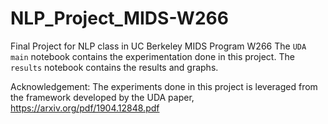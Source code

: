 # NLP_Project_MIDS-W266
Final Project for NLP class in UC Berkeley MIDS Program W266
The `UDA main` notebook contains the experimentation done in this project. The `results` notebook contains the results and graphs.

Acknowledgement: The experiments done in this project is leveraged from the framework developed by the UDA paper, https://arxiv.org/pdf/1904.12848.pdf
